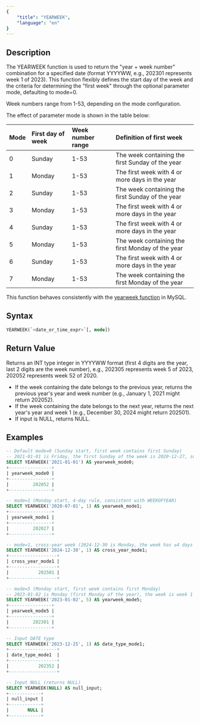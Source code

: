 ```yaml
---
{
    "title": "YEARWEEK",
    "language": "en"
}
---
```


## Description

The YEARWEEK function is used to return the "year + week number" combination for a specified date (format YYYYWW, e.g., 202301 represents week 1 of 2023). This function flexibly defines the start day of the week and the criteria for determining the "first week" through the optional parameter mode, defaulting to mode=0.

Week numbers range from 1-53, depending on the mode configuration.

The effect of parameter mode is shown in the table below:

|Mode |First day of week |Week number range |Definition of first week                              |
|:----|:-----------------|:-----------------|:-----------------------------------------------------|
|0    |Sunday            |1-53              |The week containing the first Sunday of the year     |
|1    |Monday            |1-53              |The first week with 4 or more days in the year      |
|2    |Sunday            |1-53              |The week containing the first Sunday of the year     |
|3    |Monday            |1-53              |The first week with 4 or more days in the year      |
|4    |Sunday            |1-53              |The first week with 4 or more days in the year      |
|5    |Monday            |1-53              |The week containing the first Monday of the year     |
|6    |Sunday            |1-53              |The first week with 4 or more days in the year      |
|7    |Monday            |1-53              |The week containing the first Monday of the year     |

This function behaves consistently with the [yearweek function](https://dev.mysql.com/doc/refman/8.4/en/date-and-time-functions.html#function_yearweek) in MySQL.

## Syntax

```sql
YEARWEEK(`<date_or_time_expr>`[, mode])
```

## Return Value

Returns an INT type integer in YYYYWW format (first 4 digits are the year, last 2 digits are the week number), e.g., 202305 represents week 5 of 2023, 202052 represents week 52 of 2020.

- If the week containing the date belongs to the previous year, returns the previous year's year and week number (e.g., January 1, 2021 might return 202052).
- If the week containing the date belongs to the next year, returns the next year's year and week 1 (e.g., December 30, 2024 might return 202501).
- If input is NULL, returns NULL.

## Examples

```sql
-- Default mode=0 (Sunday start, first week contains first Sunday)
-- 2021-01-01 is Friday, the first Sunday of the week is 2020-12-27, so it belongs to week 52 of 2020
SELECT YEARWEEK('2021-01-01') AS yearweek_mode0;
+----------------+
| yearweek_mode0 |
+----------------+
|         202052 |
+----------------+

-- mode=1 (Monday start, 4-day rule, consistent with WEEKOFYEAR)
SELECT YEARWEEK('2020-07-01', 1) AS yearweek_mode1;
+----------------+
| yearweek_mode1 |
+----------------+
|         202027 |
+----------------+

-- mode=1, cross-year week (2024-12-30 is Monday, the week has ≥4 days in 2025, belongs to week 1 of 2025)
SELECT YEARWEEK('2024-12-30', 1) AS cross_year_mode1;
+------------------+
| cross_year_mode1 |
+------------------+
|           202501 |
+------------------+

-- mode=5 (Monday start, first week contains first Monday)
-- 2023-01-02 is Monday (first Monday of the year), the week is week 1 of 2023
SELECT YEARWEEK('2023-01-02', 5) AS yearweek_mode5;
+----------------+
| yearweek_mode5 |
+----------------+
|         202301 |
+----------------+

-- Input DATE type
SELECT YEARWEEK('2023-12-25', 1) AS date_type_mode1;
+------------------+
| date_type_mode1  |
+------------------+
|           202352 |
+------------------+

-- Input NULL (returns NULL)
SELECT YEARWEEK(NULL) AS null_input;
+------------+
| null_input |
+------------+
|       NULL |
+------------+
```
